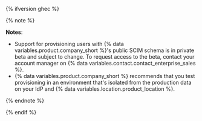 {% ifversion ghec %}

{% note %}

**Notes**:

- Support for provisioning users with {% data variables.product.company_short %}'s public SCIM schema is in private beta and subject to change. To request access to the beta, contact your account manager on {% data variables.contact.contact_enterprise_sales %}.
- {% data variables.product.company_short %} recommends that you test provisioning in an environment that's isolated from the production data on your IdP and {% data variables.location.product_location %}.

{% endnote %}

{% endif %}
